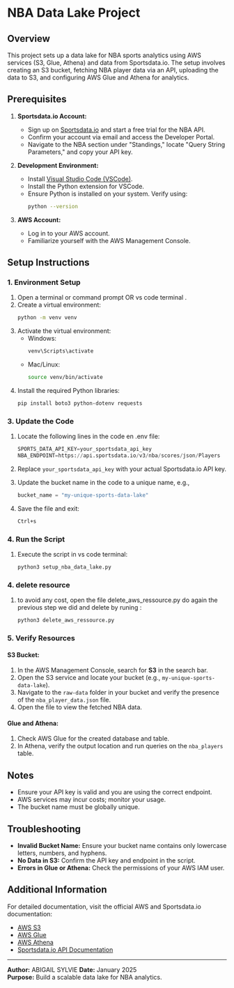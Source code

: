 # NBA Data Lake Project

## Overview
This project sets up a data lake for NBA sports analytics using AWS services (S3, Glue, Athena) and data from Sportsdata.io. The setup involves creating an S3 bucket, fetching NBA player data via an API, uploading the data to S3, and configuring AWS Glue and Athena for analytics.

## Prerequisites
1. **Sportsdata.io Account:**
   - Sign up on [Sportsdata.io](https://sportsdata.io) and start a free trial for the NBA API.
   - Confirm your account via email and access the Developer Portal.
   - Navigate to the NBA section under "Standings," locate "Query String Parameters," and copy your API key.
 
2. **Development Environment:**
   - Install [Visual Studio Code (VSCode)](https://code.visualstudio.com/).
   - Install the Python extension for VSCode.
   - Ensure Python is installed on your system. Verify using:
     ```bash
     python --version
     ```

3. **AWS Account:**
   - Log in to your AWS account.
   - Familiarize yourself with the AWS Management Console.

## Setup Instructions

### 1. Environment Setup
1. Open a terminal or command prompt OR vs code terminal .
2. Create a virtual environment:
   ```bash
   python -m venv venv
   ```
3. Activate the virtual environment:
   - Windows:
     ```bash
     venv\Scripts\activate
     ```
   - Mac/Linux:
     ```bash
     source venv/bin/activate
     ```
4. Install the required Python libraries:
   ```bash
   pip install boto3 python-dotenv requests
   ```

### 3. Update the Code
1. Locate the following lines in the code en .env file:
   ```python
   SPORTS_DATA_API_KEY=your_sportsdata_api_key
   NBA_ENDPOINT=https://api.sportsdata.io/v3/nba/scores/json/Players
   ```
2. Replace `your_sportsdata_api_key` with your actual Sportsdata.io API key.
3. Update the bucket name in the code to a unique name, e.g.,
   ```python
   bucket_name = "my-unique-sports-data-lake"
   ```

4. Save the file and exit:
   ```bash
   Ctrl+s 
   ```

### 4. Run the Script
1. Execute the script in  vs code terminal:
   ```bash
   python3 setup_nba_data_lake.py
   ```

### 4. delete resource
1. to avoid any cost, open the file delete_aws_ressource.py do again the previous step we did and delete by runing :
   ```bash
   python3 delete_aws_ressource.py
   ```

### 5. Verify Resources
#### S3 Bucket:
1. In the AWS Management Console, search for **S3** in the search bar.
2. Open the S3 service and locate your bucket (e.g., `my-unique-sports-data-lake`).
3. Navigate to the `raw-data` folder in your bucket and verify the presence of the `nba_player_data.json` file.
4. Open the file to view the fetched NBA data.

#### Glue and Athena:
1. Check AWS Glue for the created database and table.
2. In Athena, verify the output location and run queries on the `nba_players` table.

## Notes
- Ensure your API key is valid and you are using the correct endpoint.
- AWS services may incur costs; monitor your usage.
- The bucket name must be globally unique.

## Troubleshooting
- **Invalid Bucket Name:** Ensure your bucket name contains only lowercase letters, numbers, and hyphens.
- **No Data in S3:** Confirm the API key and endpoint in the script.
- **Errors in Glue or Athena:** Check the permissions of your AWS IAM user.

## Additional Information
For detailed documentation, visit the official AWS and Sportsdata.io documentation:
- [AWS S3](https://docs.aws.amazon.com/s3/)
- [AWS Glue](https://docs.aws.amazon.com/glue/)
- [AWS Athena](https://docs.aws.amazon.com/athena/)
- [Sportsdata.io API Documentation](https://sportsdata.io/developers)

---

**Author:** ABIGAIL SYLVIE 
**Date:** January 2025  
**Purpose:** Build a scalable data lake for NBA analytics.

